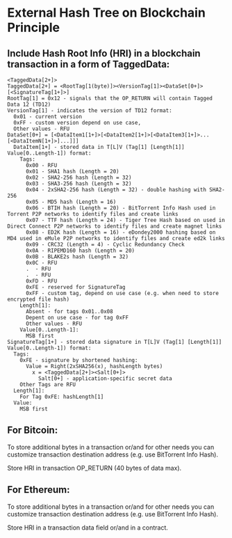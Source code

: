 # External Hash Tree on Blockchain Principle
## Include Hash Root Info (HRI) in a blockchain transaction in a form of TaggedData:

    <TaggedData[2+]>
    TaggedData[2+] = <RootTag[1(byte)]><VersionTag[1]><DataSet[0+]>[<SignatureTag[1+]>]
    RootTag[1] = 0x12 - signals that the OP_RETURN will contain Tagged Data 12 (TD12)
    VersionTag[1] - indicates the version of TD12 format:
      0x01 - current version
      0xFF - custom version depend on use case, 
      Other values - RFU
    DataSet[0+] = [<DataItem1[1+]>[<DataItem2[1+]>[<DataItem3[1+]>...[<DataItemN[1+]>]...]]]
      DataItem[1+] - stored data in T[L]V (Tag[1] [Length[1]] Value[0..Length-1]) format:
        Tags:
          0x00 - RFU
          0x01 - SHA1 hash (Length = 20)
          0x02 - SHA2-256 hash (Length = 32)
          0x03 - SHA3-256 hash (Length = 32)
          0x04 - 2xSHA2-256 hash (Length = 32) - double hashing with SHA2-256
          0x05 - MD5 hash (Length = 16)
          0x06 - BTIH hash (Length = 20) - BitTorrent Info Hash used in Torrent P2P networks to identify files and create links
          0x07 - TTF hash (Length = 24) - Tiger Tree Hash based on used in Direct Connect P2P networks to identify files and create magnet links
          0x08 - ED2K hash (Length = 16) - eDondey2000 hashing based on MD4 used in eMule P2P networks to identify files and create ed2k links
          0x09 - CRC32 (Length = 4) - Cyclic Redundancy Check
          0x0A - RIPEMD160 hash (Length = 20)
          0x0B - BLAKE2s hash (Length = 32)
          0x0C - RFU
          .	 - RFU
          .	 - RFU
          0xFD - RFU
          0xFE - reserved for SignatureTag
          0xFF - custom tag, depend on use case (e.g. when need to store encrypted file hash)
        Length[1]: 
          Absent - for tags 0x01..0x08
          Depent on use case - for tag 0xFF
          Other values - RFU
        Value[0..Length-1]:
          MSB first
    SignatureTag[1+] - stored data signature in T[L]V (Tag[1] [Length[1]] Value[0..Length-1]) format:
      Tags:
        0xFE - signature by shortened hashing:
          Value = Right(2xSHA256(x), hashLength bytes)
            x = <TaggedData[2+]><Salt[0+]>
              Salt[0+] - application-specific secret data
        Other Tags are RFU
      Length[1]: 
        For Tag 0xFE: hashLength[1]
      Value:
        MSB first


## For Bitcoin:

To store additional bytes in a transaction or/and for other needs you can customize transaction destination address (e.g. use BitTorrent Info Hash).

Store HRI in transaction OP_RETURN (40 bytes of data max).


## For Ethereum:

To store additional bytes in a transaction or/and for other needs you can customize transaction destination address (e.g. use BitTorrent Info Hash).

Store HRI in a transaction data field or/and in a contract.

